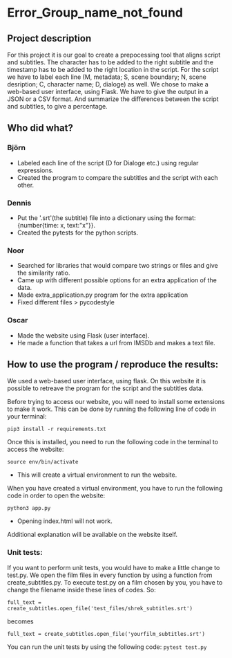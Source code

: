 # Error_Group_name_not_found

## Project description
For this project it is our goal to create a prepocessing tool that aligns script and subtitles. The character has to be added to the right subtitle and the timestamp has to be added to the right location in the script. For the script we have to label each line (M, metadata; S, scene boundary; N, scene desription; C, character name; D, dialoge) as well. 
We chose to make a web-based user interface, using Flask.
We have to give the output in a JSON or a CSV format.
And summarize the differences between the script and subtitles, to give a percentage.

## Who did what? 

### Björn 
- Labeled each line of the script (D for Dialoge etc.) using regular expressions.
- Created the program to compare the subtitles and the script with each other.

### Dennis 
- Put the '.srt'(the subtitle) file into a dictionary using the format: {number{time: x, text:"x"}}.
- Created the pytests for the python scripts.

### Noor 
- Searched for libraries that would compare two strings or files and give the similarity ratio.
- Came up with different possible options for an extra application of the data.
- Made extra_application.py program for the extra application 
- Fixed different files > pycodestyle

### Oscar 
- Made the website using Flask (user interface).
- He made a function that takes a url from IMSDb and makes a text file.

## How to use the program / reproduce the results: 
We used a web-based user interface, using flask. On this website it is possible to retreave the program for the script and the subtitles data.

Before trying to access our website, you will need to install some extensions to make it work. This can be done by running the following line of code in your terminal:

```
pip3 install -r requirements.txt
```

Once this is installed, you need to run the following code in the terminal to access the website:

``` 
source env/bin/activate
```
  - This will create a virtual environment to run the website.

When you have created a virtual environment, you have to run the following code in order to open the website:

```
python3 app.py
```

  - Opening index.html will not work.

Additional explanation will be available on the website itself.

### Unit tests:

If you want to perform unit tests, you would have to make a little change to test.py. We open the film files in every function by using a function from create_subtitles.py. To execute test.py on a film chosen by you, you have to change the filename inside these lines of codes. So:

```full_text = create_subtitles.open_file('test_files/shrek_subtitles.srt')```

becomes

```full_text = create_subtitles.open_file('yourfilm_subtitles.srt')```

You can run the unit tests by using the following code:
```pytest test.py```
